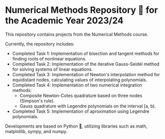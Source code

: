# Numerical Methods Repository 🧮 for the Academic Year 2023/24

This repository contains projects from the Numerical Methods course.

Currently, the repository includes:
 - Completed Task 1: Implementation of bisection and tangent methods for finding roots of nonlinear equations.
 - Completed Task 2: Implementation of the iterative Gauss-Seidel method for solving systems of linear equations.
 - Completed Task 3: Implementation of Newton's interpolation method for equidistant nodes, calculating values of interpolating polynomials.
 - Completed Task 4: Implementation of two numerical integration methods:
   - Composite Newton-Cotes quadrature based on three nodes (Simpson's rule).
   - Gauss quadrature with Legendre polynomials on the interval [a, b).
 - Completed Task 5: Implementation of aproximation using Legendre polynomials.

Developments are based on Python 🐍, utilizing libraries such as math, matplotlib, sympy, and numpy.
